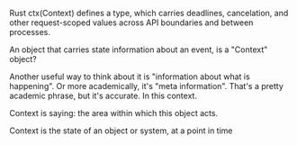 Rust ctx(Context) defines a type, which carries deadlines, cancelation, and other request-scoped values across API boundaries and between processes.

An object that carries state information about an event, is a "Context" object?

Another useful way to think about it is "information about what is happening". Or more academically, it's "meta information". That's a pretty academic phrase, but it's accurate. In this context.

Context is saying: the area within which this object acts.

Context is the state of an object or system, at a point in time 